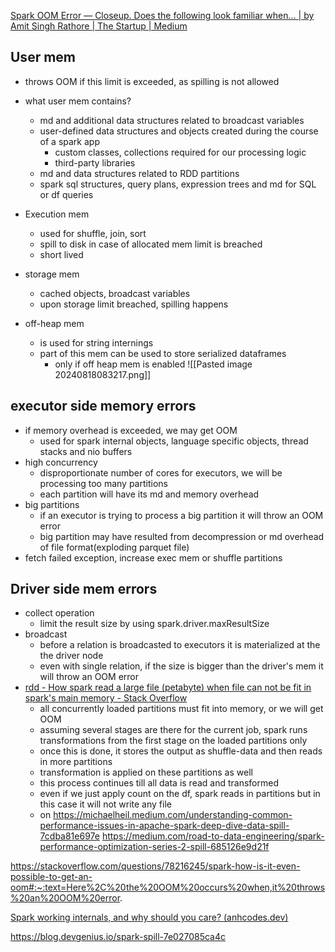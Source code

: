 
[Spark OOM Error — Closeup. Does the following look familiar when… | by Amit Singh Rathore | The Startup | Medium](https://medium.com/swlh/spark-oom-error-closeup-462c7a01709d)

## User mem
- throws OOM if this limit is exceeded, as spilling is not allowed
- what user mem contains?
	- md and additional data structures related to broadcast variables
	- user-defined data structures and objects created during the course of a spark app
		- custom classes, collections required for our processing logic
		- third-party libraries
	- md and data structures related to RDD partitions
	- spark sql structures, query plans, expression trees and md for SQL or df queries

- Execution mem
	- used for shuffle, join, sort
	- spill to disk in case of allocated mem limit is breached
	- short lived
- storage mem
	- cached objects, broadcast variables
	- upon storage limit breached, spilling happens
- off-heap mem 
	- is used for string internings
	- part of this mem can be used to store serialized dataframes
		- only if off heap mem is enabled
![[Pasted image 20240818083217.png]]
## executor side memory errors
- if memory overhead is exceeded, we may get OOM
	- used for spark internal objects, language specific objects, thread stacks and nio buffers
- high concurrency
	- disproportionate number of cores for executors, we will be processing too many partitions
	- each partition will have its md and memory overhead
- big partitions
	- if an executor is trying to process a big partition it will throw an OOM error
	- big partition may have resulted from decompression or md overhead of file format(exploding parquet file)
- fetch failed exception, increase exec mem or shuffle partitions

## Driver side mem errors
- collect operation
	- limit the result size by using spark.driver.maxResultSize
- broadcast
	- before a relation is broadcasted to executors it is materialized at the the driver node
	- even with single relation, if the size is bigger than the driver's mem it will throw an OOM error
- [rdd - How spark read a large file (petabyte) when file can not be fit in spark's main memory - Stack Overflow](https://stackoverflow.com/questions/46638901/how-spark-read-a-large-file-petabyte-when-file-can-not-be-fit-in-sparks-main)
	- all concurrently loaded partitions must fit into memory, or we will get OOM
	- assuming several stages are there for the current job, spark runs transformations from the first stage on the loaded partitions only
	- once this is done, it stores the output as shuffle-data and then reads in more partitions
	- transformation is applied on these partitions as well
	- this process continues till all data is read and transformed
	- even if we just apply count on the df, spark reads in partitions but in this case it will not write any file
	- on
https://michaelheil.medium.com/understanding-common-performance-issues-in-apache-spark-deep-dive-data-spill-7cdba81e697e
https://medium.com/road-to-data-engineering/spark-performance-optimization-series-2-spill-685126e9d21f

https://stackoverflow.com/questions/78216245/spark-how-is-it-even-possible-to-get-an-oom#:~:text=Here%2C%20the%20OOM%20occurs%20when,it%20throws%20an%20OOM%20error.

[Spark working internals, and why should you care? (anhcodes.dev)](https://anhcodes.dev/blog/tune-spark/)


https://blog.devgenius.io/spark-spill-7e027085ca4c